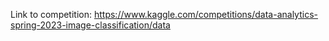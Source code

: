 Link to competition: https://www.kaggle.com/competitions/data-analytics-spring-2023-image-classification/data